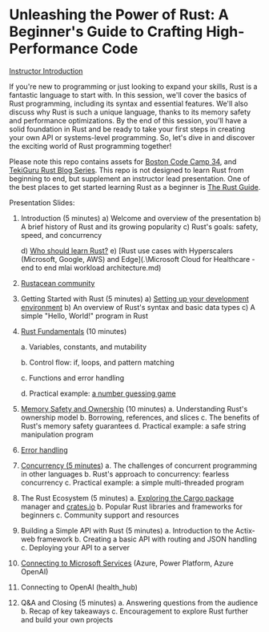 # Unleashing the Power of Rust: A Beginner's Guide to Crafting High-Performance Code

[Instructor Introduction](https://www.paulswider.com/)

If you're new to programming or just looking to expand your skills, Rust is a fantastic language to start with. In this session, we'll cover the basics of Rust programming, including its syntax and essential features. We'll also discuss why Rust is such a unique language, thanks to its memory safety and performance optimizations. By the end of this session, you'll have a solid foundation in Rust and be ready to take your first steps in creating your own API or systems-level programming. So, let's dive in and discover the exciting world of Rust programming together!

Please note this repo contains assets for [Boston Code Camp 34](https://www.bostoncodecamp.com/CC34/Sessions), and [TekiGuru Rust Blog Series](https://tekkigurus.com/). This repo is not designed to learn Rust from beginning to end, but supplement an instructor lead presentation. One of the best places to get started learning Rust as a beginner is [The Rust Guide](https://doc.rust-lang.org/book/ch00-00-introduction.html).

Presentation Slides:

1. Introduction (5 minutes) 
   a)	Welcome and overview of the presentation 
   b)	A brief history of Rust and its growing popularity 
   c)	Rust's goals: safety, speed, and concurrency 

   d)	[Who should learn Rust?](https://doc.rust-lang.org/book/ch00-00-introduction.html)
   e)	[Rust use cases with Hyperscalers (Microsoft, Google, AWS) and Edge](.\Microsoft Cloud for Healthcare - end to end mlai workload architecture.md)	

2. [Rustacean community](https://rustacean-station.org/)

3. Getting Started with Rust (5 minutes) 
   a)	[Setting up your development environment](https://doc.rust-lang.org/book/ch01-01-installation.html) 
   b)	An overview of Rust's syntax and basic data types 
   c)	A simple "Hello, World!" program in Rust

4. [Rust Fundamentals](https://doc.rust-lang.org/book/ch03-00-common-programming-concepts.html) (10 minutes) 

   a. Variables, constants, and mutability 

   b. Control flow: if, loops, and pattern matching 

   c. Functions and error handling 

   d. Practical example: [a number guessing game](https://doc.rust-lang.org/book/ch02-00-guessing-game-tutorial.html)

1. [Memory Safety and Ownership](https://doc.rust-lang.org/book/ch04-01-what-is-ownership.html) (10 minutes) a. Understanding Rust's ownership model b. Borrowing, references, and slices c. The benefits of Rust's memory safety guarantees d. Practical example: a safe string manipulation program
2. [Error handling](https://doc.rust-lang.org/book/ch09-00-error-handling.html) 
3. [Concurrency (5 minutes](https://doc.rust-lang.org/book/ch16-00-concurrency.html)) a. The challenges of concurrent programming in other languages b. Rust's approach to concurrency: fearless concurrency c. Practical example: a simple multi-threaded program
4. The Rust Ecosystem (5 minutes) a. [Exploring the Cargo package](https://doc.rust-lang.org/book/ch14-00-more-about-cargo.html) manager and [crates.io](https://crates.io/) b. Popular Rust libraries and frameworks for beginners c. Community support and resources
5. Building a Simple API with Rust (5 minutes) a. Introduction to the Actix-web framework b. Creating a basic API with routing and JSON handling c. Deploying your API to a server
6. [Connecting to Microsoft Services](X:\code\rust_code_camp\rust-and-power-platform.md) (Azure, Power Platform, Azure OpenAI)
7. Connecting to OpenAI (health_hub)
8. Q&A and Closing (5 minutes) a. Answering questions from the audience b. Recap of key takeaways c. Encouragement to explore Rust further and build your own projects
